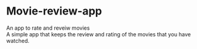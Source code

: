 # Movie-review-app
An app to rate and reveiw movies  
A simple app that keeps the review and rating of the movies that you have watched. 
